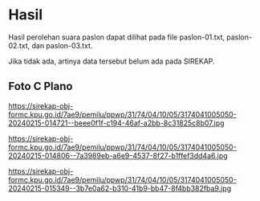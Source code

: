 # Hasil

Hasil perolehan suara paslon dapat dilihat pada file paslon-01.txt, paslon-02.txt, dan paslon-03.txt.

Jika tidak ada, artinya data tersebut belum ada pada SIREKAP.

## Foto C Plano

https://sirekap-obj-formc.kpu.go.id/7ae9/pemilu/ppwp/31/74/04/10/05/3174041005050-20240215-014721--beee0f1f-c194-46af-a2bb-8c31825c8b07.jpg

https://sirekap-obj-formc.kpu.go.id/7ae9/pemilu/ppwp/31/74/04/10/05/3174041005050-20240215-014806--7a3989eb-a6e9-4537-8f27-b1ffef3dd4a6.jpg

https://sirekap-obj-formc.kpu.go.id/7ae9/pemilu/ppwp/31/74/04/10/05/3174041005050-20240215-015349--3b7e0a62-b310-41b9-bb47-8f4bb382fba9.jpg
